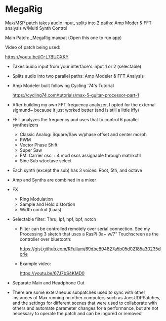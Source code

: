 # MegaRig
Max/MSP patch takes audio input, splits into 2 paths: Amp Moder &amp; FFT analysis w/Multi Synth Control

Main Patch: 
  _MegaRig.maxpat     (Open this one to run app)
  
Video of patch being used:

  https://youtu.be/jO-L7BUCXKY
  
- Takes audio input from your interface's input 1 or 2 (selectable)
- Splits audio into two parallel paths: Amp Modeler & FFT Analysis
- Amp Modeler built following Cycling '74's Tutorial 

    https://cycling74.com/tutorials/max-5-guitar-processor-part-1
    
- After building my own FFT frequency analyzer, I opted for the external sigmund~ because it just worked better (and is still a little iffy)
- FFT analyzes the frequency and uses that to control 6 parallel synthesizers
  - Classic Analog: Square/Saw w/phase offset and center morph
  - PWM
  - Vector Phase Shift
  - Super Saw
  - FM: Carrier osc + 4 mod oscs assignable through matrixctrl
  - Sine Sub w/octave select
- Each synth (except the sub) has 3 voices: Root, 5th, and octave
- Amp and Synths are combined in a mixer
- FX
  - Ring Modulation
  - Sample and Hold distortion
  - Width control (haas)
- Selectable filter: Thru, lpf, hpf, bpf, notch
  - Filter can be controlled remotely over serial connection. See my Processing 3 sketch that uses a RasPi 3a+ w/7" Touchscreen 
    as the controller over bluetooth:
    
    https://gist.github.com/RFullum/69dbe894827a5b05d02185a30235dc4e
    
  - Example video:
  
    https://youtu.be/67J7bS4KMD0
    
- Separate Main and Headphone Out

- There are some exteraneous subpatches used to sync with other instances of Max running on other computers such
  as JoesUDPPatches, and the settings for different scenes that were used to collaborate with others and automate 
  parameter changes for a performance, but are not necessary to operate the patch and can be ingored or removed
